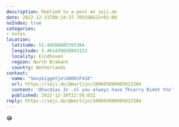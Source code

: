 ```yaml
---
description: Replied to a post on ieji.de
date: 2022-12-31T08:14:37.705598522+01:00
noIndex: true
categories:
- notes
location:
  latitude: 51.44588805765304
  longitude: 5.461439028943152
  locality: Eindhoven
  region: North Brabant
  country: Netherlands
context:
  name: "Sexybiggetje\U0001F416"
  url: https://ieji.de/@martijn/109605090965012384
  content: '@hacdias In .nl you always have Thierry Bidet tho'
  published: 2022-12-30T22:56:03Z
reply: https://ieji.de/@martijn/109605090965012384
---
```


😂
